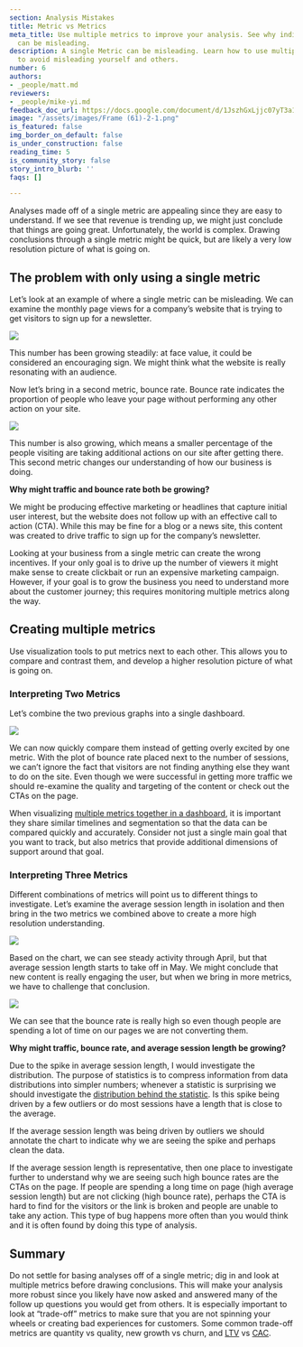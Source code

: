 ```yaml
---
section: Analysis Mistakes
title: Metric vs Metrics
meta_title: Use multiple metrics to improve your analysis. See why individual metrics
  can be misleading.
description: A single Metric can be misleading. Learn how to use multiple Metrics
  to avoid misleading yourself and others.
number: 6
authors:
- _people/matt.md
reviewers:
- _people/mike-yi.md
feedback_doc_url: https://docs.google.com/document/d/1JszhGxLjjc07yT3a1bCA8ci1fp8xScC-2BF1kvoFHLM/edit?usp=sharing
image: "/assets/images/Frame (61)-2-1.png"
is_featured: false
img_border_on_default: false
is_under_construction: false
reading_time: 5
is_community_story: false
story_intro_blurb: ''
faqs: []

---
```

Analyses made off of a single metric are appealing since they are easy to understand. If we see that revenue is trending up, we might just conclude that things are going great. Unfortunately, the world is complex. Drawing conclusions through a single metric might be quick, but are likely a very low resolution picture of what is going on.

## The problem with only using a single metric

Let’s look at an example of where a single metric can be misleading. We can examine the monthly page views for a company’s website that is trying to get visitors to sign up for a newsletter.

![](https://lh5.googleusercontent.com/jJeT5d-P34c4Te_842o6uG7QppW2mhJ7X6fm_U4g5Zukg374tUiS2eM2THFoLE5Zv67YwqZfdkTSyLiwy80XPeUYC33zDYhtRexhpOPjT63mzM1RWU6y3qOXYZNot9_28zKBHVHa)

This number has been growing steadily: at face value, it could be considered an encouraging sign. We might think what the website is really resonating with an audience.

Now let’s bring in a second metric, bounce rate. Bounce rate indicates the proportion of people who leave your page without performing any other action on your site.

![](https://lh4.googleusercontent.com/DmIdamPmU112geofTwljhFBr-Zko4zkniM0FldlPK2-NLXTLl9cm8y6HZseBbcjnM02bV0eM0zTm1yBkBQCA3uzfrHiYLbgOBf0tPmjRPEK0dQJr23iGAGZuJ5eQH_8BKbTBnFqe)

This number is also growing, which means a smaller percentage of the people visiting are taking additional actions on our site after getting there. This second metric changes our understanding of how our business is doing.

**Why might traffic and bounce rate both be growing?**

We might be producing effective marketing or headlines that capture initial user interest, but the website does not follow up with an effective call to action (CTA). While this may be fine for a blog or a news site, this content was created to drive traffic to sign up for the company’s newsletter.

Looking at your business from a single metric can create the wrong incentives. If your only goal is to drive up the number of viewers it might make sense to create clickbait or run an expensive marketing campaign. However, if your goal is to grow the business you need to understand more about the customer journey; this requires monitoring multiple metrics along the way.

## Creating multiple metrics

Use visualization tools to put metrics next to each other. This allows you to compare and contrast them, and develop a higher resolution picture of what is going on.

### Interpreting Two Metrics

Let’s combine the two previous graphs into a single dashboard.

![](https://lh3.googleusercontent.com/VJaFOQ93IaTkJsWqd0JNPXoy255bVo5ld29YkIOmDu0J6hSdnhZa-fqGhsqN1zkpTMOlu8sLwcn8qU3kRij5puo71QTQ7qc1ZXgoqyk05uoYLHu-Zm-Wa_-d_j2hhhdnV-7toLgc)

We can now quickly compare them instead of getting overly excited by one metric. With the plot of bounce rate placed next to the number of sessions, we can’t ignore the fact that visitors are not finding anything else they want to do on the site. Even though we were successful in getting more traffic we should re-examine the quality and targeting of the content or check out the CTAs on the page.

When visualizing [multiple metrics together in a dashboard](https://chartio.com/learn/dashboards/how-to-build-a-ceo-dashboard/), it is important they share similar timelines and segmentation so that the data can be compared quickly and accurately. Consider not just a single main goal that you want to track, but also metrics that provide additional dimensions of support around that goal.

### Interpreting Three Metrics

Different combinations of metrics will point us to different things to investigate. Let’s examine the average session length in isolation and then bring in the two metrics we combined above to create a more high resolution understanding.

![](https://lh3.googleusercontent.com/3oWPIXy7wAI9cAGOY50hXxI8IPrKzmQL5reSwR7qSugo85b3_fCFxaVok_xbXkS2Om-6CYcqbnJG4oB1UuiaXVjbWcOs1wJGUhW2DsY_0Y98zdc0dZ8OvLs2RI_zoAs68CAzbyBB)

Based on the chart, we can see steady activity through April, but that average session length starts to take off in May. We might conclude that new content is really engaging the user, but when we bring in more metrics, we have to challenge that conclusion.

![](https://lh5.googleusercontent.com/taoJRfAXoeqIJS4n64CBlgRmTy5bLwK-BExdOJI2J7jML-a8WZBR5HGm4gbXUH8ZM9YrYPHWxZeJtyAZy0IJq6WLhC3hOMaw9FyT3_xvnfMdE6oM8XAxv5HGs8T2xQI-l5faH_37)

We can see that the bounce rate is really high so even though people are spending a lot of time on our pages we are not converting them.

**Why might traffic, bounce rate, and average session length be growing?**

Due to the spike in average session length, I would investigate the distribution. The purpose of statistics is to compress information from data distributions into simpler numbers; whenever a statistic is surprising we should investigate the [distribution behind the statistic](https://dataschool.com/misrepresenting-data/statistic-vs-distribution/). Is this spike being driven by a few outliers or do most sessions have a length that is close to the average.

If the average session length was being driven by outliers we should annotate the chart to indicate why we are seeing the spike and perhaps clean the data.

If the average session length is representative, then one place to investigate further to understand why we are seeing such high bounce rates are the CTAs on the page. If people are spending a long time on page (high average session length) but are not clicking (high bounce rate), perhaps the CTA is hard to find for the visitors or the link is broken and people are unable to take any action. This type of bug happens more often than you would think and it is often found by doing this type of analysis.

## Summary

Do not settle for basing analyses off of a single metric; dig in and look at multiple metrics before drawing conclusions. This will make your analysis more robust since you likely have now asked and answered many of the follow up questions you would get from others. It is especially important to look at “trade-off” metrics to make sure that you are not spinning your wheels or creating bad experiences for customers. Some common trade-off metrics are quantity vs quality, new growth vs churn, and [LTV](https://chartio.com/learn/product-analytics/what-is-customer-lifetime-value-ltv/) vs [CAC](https://chartio.com/learn/product-analytics/what-is-customer-acquisition-cost-cac/).